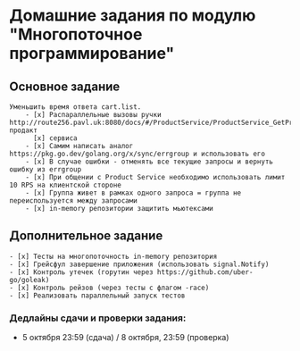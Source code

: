 # Домашние задания по модулю "Многопоточное программирование"

## Основное задание

    Уменьшить время ответа cart.list.
        - [x] Распараллельные вызовы ручки http://route256.pavl.uk:8080/docs/#/ProductService/ProductService_GetProduct продакт
          [x] сервиса
        - [x] Самим написать аналог https://pkg.go.dev/golang.org/x/sync/errgroup и использовать его
        - [x] В случае ошибки - отменять все текущие запросы и вернуть ошибку из errgroup
        - [x] При общении с Product Service необходимо использовать лимит 10 RPS на клиентской стороне
        - [x] Группа живет в рамках одного запроса = группа не переиспользуется между запросами
        - [x] in-memory репозитории защитить мьютексами

## Дополнительное задание

    - [x] Тесты на многопоточность in-memory репозитория
    - [x] Грейсфул завершение приложения (использовать signal.Notify)
    - [x] Контроль утечек (горутин через https://github.com/uber-go/goleak)
    - [x] Контроль рейзов (через тесты с флагом -race)
    - [x] Реализовать параллельный запуск тестов

### Дедлайны сдачи и проверки задания:
- 5 октября 23:59 (сдача) / 8 октября, 23:59 (проверка)
